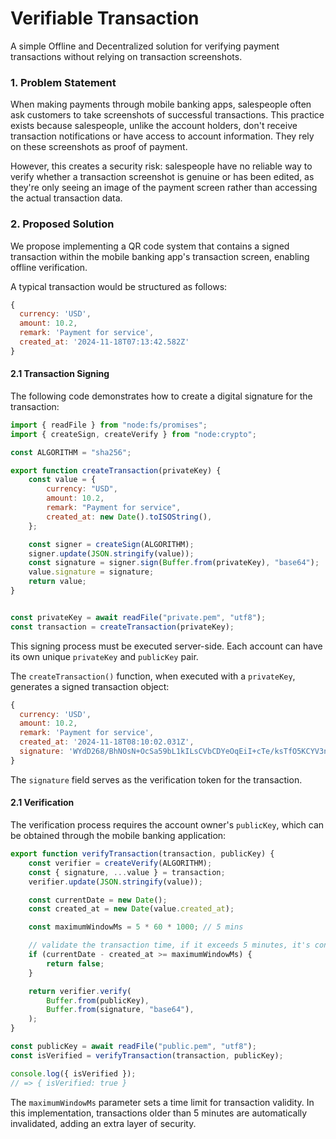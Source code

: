 # Verifiable Transaction

A simple Offline and Decentralized solution for verifying payment transactions without relying on transaction screenshots.

### 1. Problem Statement

When making payments through mobile banking apps, salespeople often ask customers to take screenshots of successful transactions. This practice exists because salespeople, unlike the account holders, don't receive transaction notifications or have access to account information. They rely on these screenshots as proof of payment.

However, this creates a security risk: salespeople have no reliable way to verify whether a transaction screenshot is genuine or has been edited, as they're only seeing an image of the payment screen rather than accessing the actual transaction data.


### 2. Proposed Solution


We propose implementing a QR code system that contains a signed transaction within the mobile banking app's transaction screen, enabling offline verification.

A typical transaction would be structured as follows:

```js
{
  currency: 'USD',
  amount: 10.2,
  remark: 'Payment for service',
  created_at: '2024-11-18T07:13:42.582Z'
}
```


#### 2.1 Transaction Signing

The following code demonstrates how to create a digital signature for the transaction:


```js
import { readFile } from "node:fs/promises";
import { createSign, createVerify } from "node:crypto";

const ALGORITHM = "sha256";

export function createTransaction(privateKey) {
	const value = {
		currency: "USD",
		amount: 10.2,
		remark: "Payment for service",
		created_at: new Date().toISOString(),
	};

	const signer = createSign(ALGORITHM);
	signer.update(JSON.stringify(value));
	const signature = signer.sign(Buffer.from(privateKey), "base64");
	value.signature = signature;
	return value;
}


const privateKey = await readFile("private.pem", "utf8");
const transaction = createTransaction(privateKey);
```

This signing process must be executed server-side. Each account can have its own unique `privateKey` and `publicKey` pair.

The `createTransaction()` function, when executed with a `privateKey`, generates a signed transaction object:

```js
{
  currency: 'USD',
  amount: 10.2,
  remark: 'Payment for service',
  created_at: '2024-11-18T08:10:02.031Z',
  signature: 'WYdD268/BhNOsN+OcSa59bL1kILsCVbCDYeOqEiI+cTe/ksTfO5KCYV3nBFfJa7E26rEVkXEA8odSP0o6pJQQp5/DVuSmiT5M9vELTtoG9WitI2FROs+r/VltBO2Dm6ZSAYlUTrKxDfF6Qof5p9wnZhIMI53Jv2jCh0oZ6HKY/uSQrAjTP52bnxzt0b0+xJknGwxCphgzTOBWdeeHNU8XZ2OZEiKou7Dz4n4+tXunQH4RkZMzdP02fIyyfXgRDpcH7/grwE9f7ThLfTOFHYlVE3M/6mS5KoenGP6wJ3w1MSaqhdwJ3N3GGDoevy+sUi+xSspYwPGryyQbDxPiZmt/g=='
}
```

The `signature` field serves as the verification token for the transaction.

#### 2.1 Verification

The verification process requires the account owner's `publicKey`, which can be obtained through the mobile banking application:

```js
export function verifyTransaction(transaction, publicKey) {
	const verifier = createVerify(ALGORITHM);
	const { signature, ...value } = transaction;
	verifier.update(JSON.stringify(value));

	const currentDate = new Date();
	const created_at = new Date(value.created_at);

	const maximumWindowMs = 5 * 60 * 1000; // 5 mins

	// validate the transaction time, if it exceeds 5 minutes, it's considered invalid.
	if (currentDate - created_at >= maximumWindowMs) {
		return false;
	}

	return verifier.verify(
		Buffer.from(publicKey),
		Buffer.from(signature, "base64"),
	);
}

const publicKey = await readFile("public.pem", "utf8");
const isVerified = verifyTransaction(transaction, publicKey);

console.log({ isVerified });
// => { isVerified: true }
```


The `maximumWindowMs` parameter sets a time limit for transaction validity. In this implementation, transactions older than 5 minutes are automatically invalidated, adding an extra layer of security.
